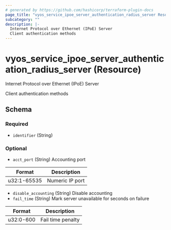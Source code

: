 ```yaml
---
# generated by https://github.com/hashicorp/terraform-plugin-docs
page_title: "vyos_service_ipoe_server_authentication_radius_server Resource - vyos"
subcategory: ""
description: |-
  Internet Protocol over Ethernet (IPoE) Server
  Client authentication methods
---
```


# vyos_service_ipoe_server_authentication_radius_server (Resource)

Internet Protocol over Ethernet (IPoE) Server

Client authentication methods



<!-- schema generated by tfplugindocs -->
## Schema

### Required

- `identifier` (String)

### Optional

- `acct_port` (String) Accounting port

|  Format  |  Description  |
|----------|---------------|
|  u32:1-65535  |  Numeric IP port  |
- `disable_accounting` (String) Disable accounting
- `fail_time` (String) Mark server unavailable for <n> seconds on failure

|  Format  |  Description  |
|----------|---------------|
|  u32:0-600  |  Fail time penalty  |
